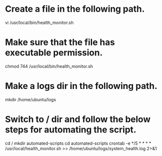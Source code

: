 # Create a file in the following path.
vi /usr/local/bin/health_monitor.sh

# Make sure that the file has executable permission.
chmod 744 /usr/local/bin/health_monitor.sh

# Make a logs dir in the following path.
mkdir /home/ubuntu/logs

# Switch to / dir and follow the below steps for automating the script. 
cd /
mkdir automated-scripts
cd automated-scripts
crontab -e
*/5 * * * * /usr/local/health_monitor.sh >> /home/ubuntu/logs/system_health.log 2>&1



